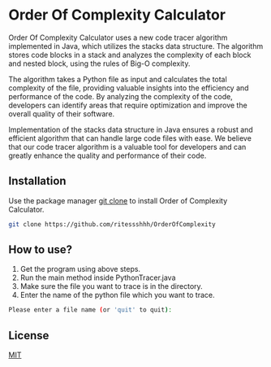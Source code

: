 # Order Of Complexity Calculator

Order Of Complexity Calculator uses a new code tracer algorithm implemented in Java, which utilizes the stacks data structure. The algorithm stores code blocks in a stack and analyzes the complexity of each block and nested block, using the rules of Big-O complexity.  

The algorithm takes a Python file as input and calculates the total complexity of the file, providing valuable insights into the efficiency and performance of the code. By analyzing the complexity of the code, developers can identify areas that require optimization and improve the overall quality of their software. 

Implementation of the stacks data structure in Java ensures a robust and efficient algorithm that can handle large code files with ease. We believe that our code tracer algorithm is a valuable tool for developers and can greatly enhance the quality and performance of their code.

## Installation

Use the package manager [git clone](https://git-scm.com/docs/git-clone) to install Order of Complexity Calculator.

```bash
git clone https://github.com/ritessshhh/OrderOfComplexity
```

## How to use?

1. Get the program using above steps.
2. Run the main method inside PythonTracer.java
3. Make sure the file you want to trace is in the directory.
4. Enter the name of the python file which you want to trace.
```bash
Please enter a file name (or 'quit' to quit): 
```



## License

[MIT](https://choosealicense.com/licenses/mit/)
